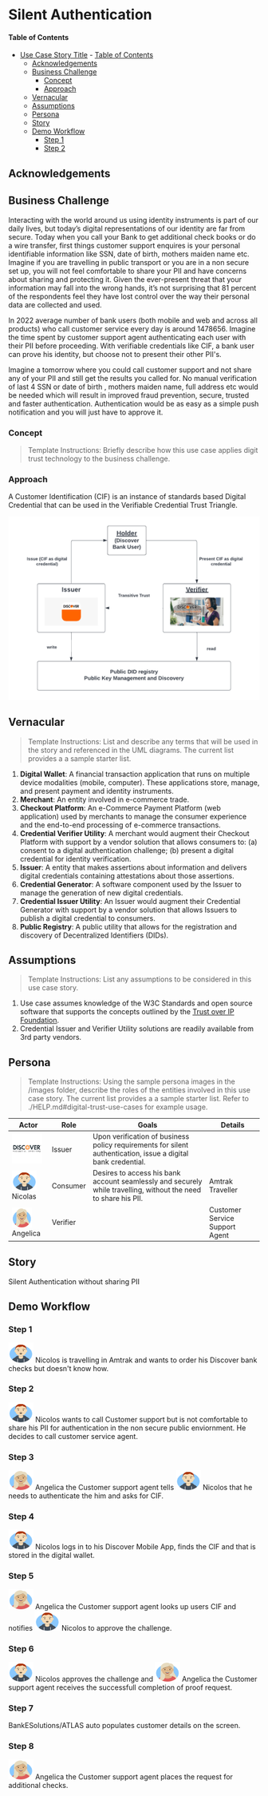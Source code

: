 # Silent Authentication
 
#### Table of Contents
- [Use Case Story Title](#use-case-story-title) 
      - [Table of Contents](#table-of-contents)
  - [Acknowledgements](#acknowledgements)
  - [Business Challenge](#business-challenge)
    - [Concept](#concept)
    - [Approach](#approach)
  - [Vernacular](#vernacular)
  - [Assumptions](#assumptions)
  - [Persona](#persona)
  - [Story](#story)
  - [Demo Workflow](#demo-workflow)
    - [Step 1](#step-1)
    - [Step 2](#step-2)

 
## Acknowledgements

 
## Business Challenge
Interacting with the world around us using identity instruments is part of our daily lives, but today’s digital representations of our identity are far from secure.
Today when you call your Bank to get additional check books or do a wire transfer, first things customer support enquires is your personal identifiable information like SSN, date of birth, mothers maiden name etc. Imagine if you are travelling in public transport or you are in a non secure set up, you will not feel comfortable to share your PII and have concerns about sharing and protecting it. Given the ever-present threat that your information may fall into the wrong hands, it’s not surprising that 81 percent of the respondents feel they have lost control over the way their personal data are collected and used.

In 2022 average number of bank users (both mobile and web and across all products) who call customer service every day is around 1478656. Imagine the time spent by customer support agent authenticating each user with their PII before proceeding. With verifiable credentials like CIF, a bank user can prove his identity, but choose not to present their other PII's.

Imagine a tomorrow where you could call customer support and not share any of your PII and still get the results you called for. No manual verification of last 4 SSN or date of birth , mothers maiden name, full address etc would be needed which will result in improved fraud prevention, secure, trusted and faster authentication. Authentication would be as easy as a simple push notification and you will just have to approve it.
 
### Concept
>Template Instructions: Briefly describe how this use case applies digit trust technology to the business challenge. 
 
### Approach
A Customer Identification (CIF) is an instance of standards based Digital Credential that can be used in the Verifiable Credential Trust Triangle.

![trust-triangle](./images/misc/Silent_Auth_Trust_Triangle.png)
 
## Vernacular

>Template Instructions: List and describe any terms that will be used in the story and referenced in the UML diagrams. The current list provides a a sample starter list. 
 
1. **Digital Wallet**: A financial transaction application that runs on multiple device modalities (mobile, computer). These applications store, manage, and present payment and identity instruments.
3. **Merchant**: An entity involved in e-commerce trade.
4. **Checkout Platform**: An e-Commerce Payment Platform (web application) used by merchants to manage the consumer experience and the end-to-end processing of e-commerce transactions.
5. **Credential Verifier Utility**: A merchant would augment their Checkout Platform with support by a vendor solution that allows consumers to: (a) consent to a digital authentication challenge; (b) present a digital credential for identity verification.
6. **Issuer**: A entity that makes assertions about information and delivers digital credentials containing attestations about those assertions.
7. **Credential Generator**: A software component used by the Issuer to manage the generation of new digital credentials.
8. **Credential Issuer Utility**: An Issuer would augment their Credential Generator with support by a vendor solution that allows Issuers to publish a digital credential to consumers.
9. **Public Registry**: A public utility that allows for the registration and discovery of Decentralized Identifiers (DIDs).
 
## Assumptions

>Template Instructions: List any assumptions to be considered in this use case story.
 
1. Use case assumes knowledge of the W3C Standards and open source software that supports the concepts outlined by the [Trust over IP Foundation](https://trustoverip.org/toip-model/).
2. Credential Issuer and Verifier Utility solutions are readily available from 3rd party vendors.
 
## Persona

>Template Instructions: Using the sample persona images in the /images folder, describe the roles of the entities involved in this use case story. The current list provides a a sample starter list. Refer to ./HELP.md#digital-trust-use-cases for example usage.
 
| Actor | Role | Goals | Details |
| --- | --- | --- | --- |
| <img src="./images/persona/discover_logo.png" width="60" height="60"> | Issuer | Upon verification of business policy requirements for silent authentication, issue a digital bank credential. |  |
|  <img src="./images/persona/Nicolas.png" width="50" height="40"> Nicolas | Consumer | Desires to access his bank account seamlessly and securely while travelling, without the need to share his PII. | Amtrak Traveller |
| <img src="./images/persona/Angelica.png" width="40" height="40"> Angelica | Verifier |  | Customer Service Support Agent |
 
## Story

Silent Authentication without sharing PII
 
## Demo Workflow
 
### Step 1
<img src="./images/persona/Nicolas.png" width="50" height="40"> Nicolos is travelling in Amtrak and wants to order his Discover bank checks but doesn't know how. 
 
### Step 2
 
<img src="./images/persona/Nicolas.png" width="50" height="40"> Nicolos wants to call Customer support but is not comfortable to share his PII for authentication in the non secure public enviornment. He decides to call customer service agent.

### Step 3
 
<img src="./images/persona/Angelica.png" width="50" height="40"> Angelica the Customer support agent tells <img src="./images/persona/Nicolas.png" width="50" height="40"> Nicolos that he needs to authenticate the him and asks for CIF.

### Step 4
 
<img src="./images/persona/Nicolas.png" width="50" height="40"> Nicolos logs in to his Discover Mobile App, finds the CIF and that is stored in the digital wallet.
### Step 5
 
<img src="./images/persona/Angelica.png" width="50" height="40"> Angelica the Customer support agent looks up users CIF and notifies <img src="./images/persona/Nicolas.png" width="50" height="40"> Nicolos to approve the challenge.

### Step 6
 
<img src="./images/persona/Nicolas.png" width="50" height="40"> Nicolos approves the challenge and <img src="./images/persona/Angelica.png" width="50" height="40"> Angelica the Customer support agent receives the successfull completion of proof request.

### Step 7
 
BankESolutions/ATLAS auto populates customer details on the screen.

### Step 8
 
<img src="./images/persona/Angelica.png" width="50" height="40"> Angelica the Customer support agent places the request for additional checks.
 

 
